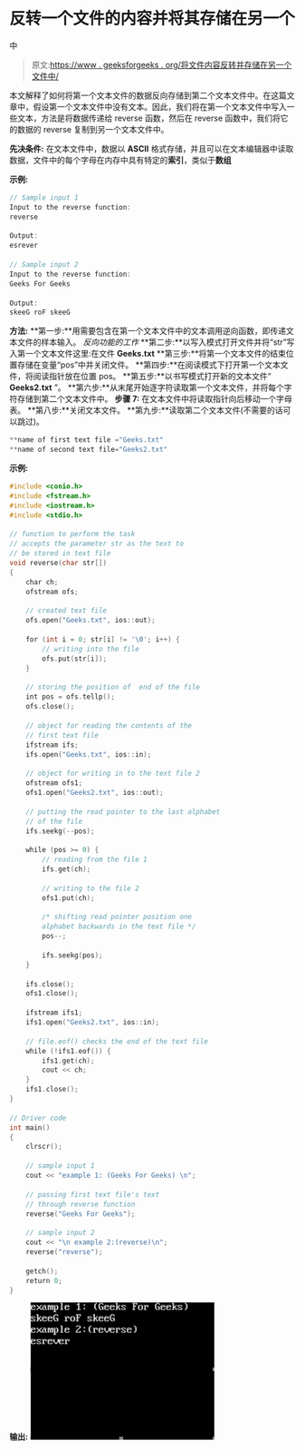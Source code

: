 # 反转一个文件的内容并将其存储在另一个

中

> 原文:[https://www . geeksforgeeks . org/将文件内容反转并存储在另一个文件中/](https://www.geeksforgeeks.org/reverse-the-content-of-a-file-and-store-it-in-another/)

本文解释了如何将第一个文本文件的数据反向存储到第二个文本文件中。在这篇文章中，假设第一个文本文件中没有文本。因此，我们将在第一个文本文件中写入一些文本，方法是将数据传递给 reverse 函数，然后在 reverse 函数中，我们将它的数据的 reverse 复制到另一个文本文件中。

**先决条件:**
在文本文件中，数据以 **ASCII** 格式存储，并且可以在文本编辑器中读取数据，文件中的每个字母在内存中具有特定的**索引**，类似于**数组**

**示例:**

```cpp
// Sample input 1 
Input to the reverse function:
reverse

Output:
esrever

// Sample input 2
Input to the reverse function:  
Geeks For Geeks

Output:
skeeG roF skeeG

```

**方法:**
**第一步:**用需要包含在第一个文本文件中的文本调用逆向函数，即传递文本文件的样本输入。
*反向功能的工作*
**第二步:**以写入模式打开文件并将“str”写入第一个文本文件这里:在文件 **Geeks.txt**
**第三步:**将第一个文本文件的结束位置存储在变量“pos”中并关闭文件。
**第四步:**在阅读模式下打开第一个文本文件，将阅读指针放在位置 pos。
**第五步:**以书写模式打开新的文本文件“ **Geeks2.txt** ”。
**第六步:**从末尾开始逐字符读取第一个文本文件，并将每个字符存储到第二个文本文件中。
**步骤 7:** 在文本文件中将读取指针向后移动一个字母表。
**第八步:**关闭文本文件。
**第九步:**读取第二个文本文件(不需要的话可以跳过)。

```cpp
**name of first text file ="Geeks.txt"
**name of second text file="Geeks2.txt"

```

**示例:**

```cpp
#include <conio.h>
#include <fstream.h>
#include <iostream.h>
#include <stdio.h>

// function to perform the task
// accepts the parameter str as the text to
// be stored in text file
void reverse(char str[])
{
    char ch;
    ofstream ofs;

    // created text file
    ofs.open("Geeks.txt", ios::out);

    for (int i = 0; str[i] != '\0'; i++) {
        // writing into the file
        ofs.put(str[i]);
    }

    // storing the position of  end of the file
    int pos = ofs.tellp();
    ofs.close();

    // object for reading the contents of the
    // first text file
    ifstream ifs;
    ifs.open("Geeks.txt", ios::in);

    // object for writing in to the text file 2
    ofstream ofs1;
    ofs1.open("Geeks2.txt", ios::out);

    // putting the read pointer to the last alphabet
    // of the file
    ifs.seekg(--pos);

    while (pos >= 0) {
        // reading from the file 1
        ifs.get(ch);

        // writing to the file 2
        ofs1.put(ch);

        /* shifting read pointer position one 
        alphabet backwards in the text file */
        pos--;

        ifs.seekg(pos);
    }

    ifs.close();
    ofs1.close();

    ifstream ifs1;
    ifs1.open("Geeks2.txt", ios::in);

    // file.eof() checks the end of the text file
    while (!ifs1.eof()) {
        ifs1.get(ch);
        cout << ch;
    }
    ifs1.close();
}

// Driver code
int main()
{
    clrscr();

    // sample input 1
    cout << "example 1: (Geeks For Geeks) \n";

    // passing first text file's text
    // through reverse function
    reverse("Geeks For Geeks");

    // sample input 2
    cout << "\n example 2:(reverse)\n";
    reverse("reverse");

    getch();
    return 0;
}
```

**输出:**
![](img/1d94866f570632d4251fc58a121b30c6.png)